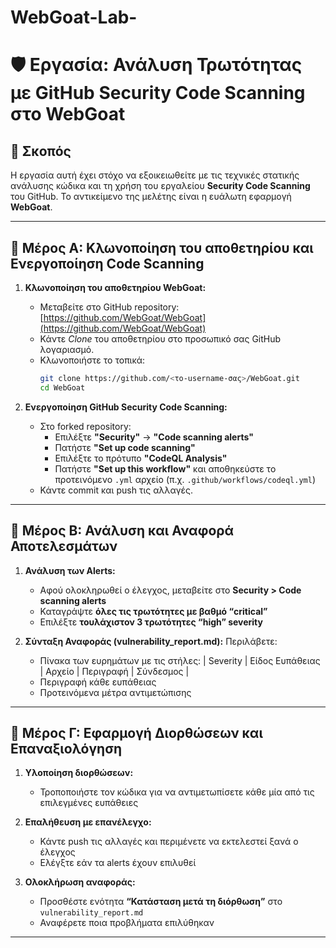 # WebGoat-Lab-

# 🛡️ Εργασία: Ανάλυση Τρωτότητας με GitHub Security Code Scanning στο WebGoat

## 🎯 Σκοπός
Η εργασία αυτή έχει στόχο να εξοικειωθείτε με τις τεχνικές στατικής ανάλυσης κώδικα και τη χρήση του εργαλείου **Security Code Scanning** του GitHub. Το αντικείμενο της μελέτης είναι η ευάλωτη εφαρμογή **WebGoat**.

---

## 🔹 Μέρος Α: Κλωνοποίηση του αποθετηρίου και Ενεργοποίηση Code Scanning

1. **Κλωνοποίηση του αποθετηρίου WebGoat:**
   - Μεταβείτε στο GitHub repository: [https://github.com/WebGoat/WebGoat](https://github.com/WebGoat/WebGoat)
   - Κάντε *Clone* του αποθετηρίου στο προσωπικό σας GitHub λογαριασμό.
   - Κλωνοποιήστε το τοπικά:
     ```bash
     git clone https://github.com/<το-username-σας>/WebGoat.git
     cd WebGoat
     ```

2. **Ενεργοποίηση GitHub Security Code Scanning:**
   - Στο forked repository:
     - Επιλέξτε **"Security"** → **"Code scanning alerts"**
     - Πατήστε **"Set up code scanning"**
     - Επιλέξτε το πρότυπο **"CodeQL Analysis"**
     - Πατήστε **"Set up this workflow"** και αποθηκεύστε το προτεινόμενο `.yml` αρχείο (π.χ. `.github/workflows/codeql.yml`)
   - Κάντε commit και push τις αλλαγές.

---

## 🔹 Μέρος Β: Ανάλυση και Αναφορά Αποτελεσμάτων

1. **Ανάλυση των Alerts:**
   - Αφού ολοκληρωθεί ο έλεγχος, μεταβείτε στο **Security > Code scanning alerts**
   - Καταγράψτε **όλες τις τρωτότητες με βαθμό “critical”**
   - Επιλέξτε **τουλάχιστον 3 τρωτότητες “high” severity**

2. **Σύνταξη Αναφοράς (vulnerability_report.md):**
   Περιλάβετε:
   - Πίνακα των ευρημάτων με τις στήλες:
     | Severity | Είδος Ευπάθειας | Αρχείο | Περιγραφή | Σύνδεσμος |
   - Περιγραφή κάθε ευπάθειας
   - Προτεινόμενα μέτρα αντιμετώπισης

---

## 🔹 Μέρος Γ: Εφαρμογή Διορθώσεων και Επαναξιολόγηση

1. **Υλοποίηση διορθώσεων:**
   - Τροποποιήστε τον κώδικα για να αντιμετωπίσετε κάθε μία από τις επιλεγμένες ευπάθειες

2. **Επαλήθευση με επανέλεγχο:**
   - Κάντε push τις αλλαγές και περιμένετε να εκτελεστεί ξανά ο έλεγχος
   - Ελέγξτε εάν τα alerts έχουν επιλυθεί

3. **Ολοκλήρωση αναφοράς:**
   - Προσθέστε ενότητα **“Κατάσταση μετά τη διόρθωση”** στο `vulnerability_report.md`
   - Αναφέρετε ποια προβλήματα επιλύθηκαν

---
